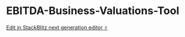 # EBITDA-Business-Valuations-Tool

[Edit in StackBlitz next generation editor ⚡️](https://stackblitz.com/~/github.com/henrico4/EBITDA-Business-Valuations-Tool)